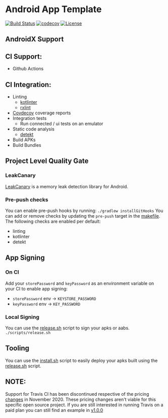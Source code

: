 # Android App Template

[![Build Status](https://github.com/HelloCuriosity/android-app/actions/workflows/main.yml/badge.svg?event=push)](https://github.com/HelloCuriosity/android-app/actions)
[![codecov](https://codecov.io/gh/HelloCuriosity/android-app/branch/main/graph/badge.svg?token=yZAINvBPLJ)](https://codecov.io/gh/HelloCuriosity/android-app)
[![License](https://img.shields.io/dub/l/vibe-d.svg)](https://github.com/HelloCuriosity/android-app/blob/main/LICENSE)

## AndroidX Support

## CI Support:

- Github Actions

## CI Integration:

- Linting
    - [kotlinter](https://github.com/jeremymailen/kotlinter-gradle)
    - [rxlint](https://www.littlerobots.nl/blog/RxLint-a-lint-rule-for-RxJava/)
- [Covdecov](https://codecov.io) coverage reports
- Integration tests
    - Run connected / ui tests on an emulator
- Static code analysis
    - [detekt](https://github.com/arturbosch/detekt)
- Build APKs
- Build Bundles

## Project Level Quality Gate

### LeakCanary

[LeakCanary](https://square.github.io/leakcanary/) is a memory leak detection library for Android.

### Pre-push checks

You can enable pre-push hooks by running: `./gradlew installGitHooks`
You can add or remove checks by updating the `pre-push` target in the [makefile](Makefile). The following checks are
enabled per default:

- linting
- kotlinter
- detekt

## App Signing

### On CI

Add your `storePassword` and `keyPassword` as an environment variable on your CI to enable app signing:

- `storePassword` env -> `KEYSTORE_PASSWORD`
- `keyPassword` env -> `KEY_PASSWORD`

### Local Signing

You can use the [release.sh](/scripts/release.sh) script to sign your apks or aabs.
`./scripts/release.sh`

## Tooling

You can use the [install.sh](/scripts/install.sh) script to easily deploy your apks built using the
[release.sh](/scripts/release.sh) script.

## NOTE:

Support for Travis CI has been discontinued respective of the
pricing [changes](https://blog.travis-ci.com/2020-11-02-travis-ci-new-billing)
in November 2020. These pricing changes aren't viable for this specific open source project. If you are still interested
in running Travis on a paid plan you can still find an example
in [v1.0.0](https://github.com/HelloCuriosity/android-app/releases/tag/v1.0.0)